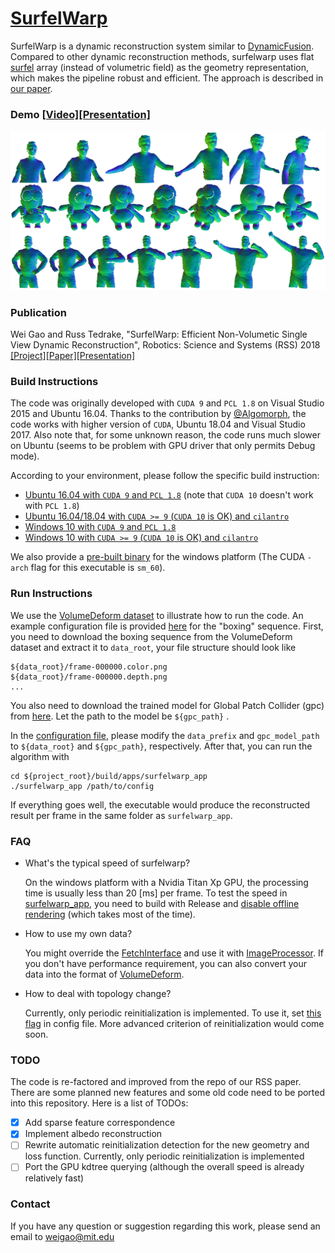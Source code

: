 # [SurfelWarp](<https://sites.google.com/view/surfelwarp/home>)

SurfelWarp is a dynamic reconstruction system similar to [DynamicFusion](https://www.youtube.com/watch?v=i1eZekcc_lM). Compared to other dynamic reconstruction methods, surfelwarp uses flat [surfel](https://en.wikipedia.org/wiki/Surfel) array (instead of volumetric field) as the geometry representation, which makes the pipeline robust and efficient. The approach is described in [our paper](https://arxiv.org/abs/1904.13073).

### Demo [[Video]](https://drive.google.com/open?id=1Qs-yM8RbkG4eJoMIs5y_WA_J1KMBLYCW)[[Presentation]](https://www.youtube.com/watch?v=fexYm61VGMA)

[![Surfelwarp](./doc/surfelwarp.png)](https://www.youtube.com/watch?v=fexYm61VGMA)

### Publication

Wei Gao and Russ Tedrake, "SurfelWarp: Efficient Non-Volumetic Single View Dynamic Reconstruction", Robotics: Science and Systems (RSS) 2018  [[Project]](<https://sites.google.com/view/surfelwarp/home>)[[Paper]](https://arxiv.org/abs/1904.13073)[[Presentation]](https://www.youtube.com/watch?v=fexYm61VGMA)

### Build Instructions

The code was originally developed with `CUDA 9` and `PCL 1.8` on Visual Studio 2015 and Ubuntu 16.04. Thanks to the contribution by [@Algomorph](https://github.com/Algomorph), the code works with higher version of `CUDA`, Ubuntu 18.04 and Visual Studio 2017. Also note that, for some unknown reason, the code runs much slower on Ubuntu (seems to be problem with GPU driver that only permits Debug mode).

According to your environment, please follow the specific build instruction:

- [Ubuntu 16.04 with `CUDA 9` and `PCL 1.8`](https://github.com/weigao95/surfelwarp/blob/master/doc/ubuntu_pcl_build.md) (note that `CUDA 10` doesn't work with `PCL 1.8`)
- [Ubuntu 16.04/18.04 with  `CUDA >= 9` (`CUDA 10` is OK) and `cilantro`](https://github.com/weigao95/surfelwarp/blob/master/doc/ubuntu_cliantro_build.md) 
- [Windows 10 with `CUDA 9`  and `PCL 1.8`](https://github.com/weigao95/surfelwarp/blob/master/doc/windows_pcl_build.md) 
- [Windows 10 with  `CUDA >= 9` (`CUDA 10` is OK) and `cilantro`](https://github.com/weigao95/surfelwarp/blob/master/doc/windows_cilantro_build.md) 

We also provide a [pre-built binary](https://github.com/weigao95/surfelwarp/tree/master/test_data/binary) for the windows platform (The CUDA  `-arch` flag for this executable is `sm_60`).

### Run Instructions

We use the [VolumeDeform dataset](https://www.lgdv.tf.fau.de/publicationen/volumedeform-real-time-volumetric-non-rigid-reconstruction/) to illustrate how to run the code. An example configuration file is provided [here](https://github.com/weigao95/surfelwarp/blob/master/test_data/boxing_config.json) for the "boxing" sequence. First, you need to download the boxing sequence from the VolumeDeform dataset and extract it to `data_root`, your file structure should look like

```
${data_root}/frame-000000.color.png
${data_root}/frame-000000.depth.png
...
```

You also need to download the trained model for Global Patch Collider (gpc) from [here](https://drive.google.com/file/d/10A80gH5p4_eDbYPs10wHLI-ZKBwkG1fC/view?usp=sharing). Let the path to the model be `${gpc_path}` .

In the [configuration file](https://github.com/weigao95/surfelwarp/blob/master/test_data/boxing_config.json), please modify the `data_prefix` and `gpc_model_path` to `${data_root}` and `${gpc_path}`, respectively. After that, you can run the algorithm with

```
cd ${project_root}/build/apps/surfelwarp_app
./surfelwarp_app /path/to/config
```

If everything goes well, the executable would produce the reconstructed result per frame in the same folder as `surfelwarp_app`. 

### FAQ

- What's the typical speed of surfelwarp?

  On the windows platform with a Nvidia Titan Xp GPU, the processing time is usually less than 20 [ms] per frame. To test the speed in [surfelwarp_app](https://github.com/weigao95/surfelwarp/blob/master/apps/surfelwarp_app/main.cpp), you need to build with Release and [disable offline rendering](https://github.com/weigao95/surfelwarp/blob/05f5bb9209a6d8f38febad63a92639054877bb54/apps/surfelwarp_app/main.cpp#L33) (which takes most of the time).

- How to use my own data?

  You might override the [FetchInterface](https://github.com/weigao95/surfelwarp/blob/master/imgproc/FetchInterface.h) and use it with [ImageProcessor](https://github.com/weigao95/surfelwarp/blob/master/imgproc/ImageProcessor.h). If you don't have performance requirement, you can also convert your data into the format of [VolumeDeform](https://www.lgdv.tf.fau.de/publicationen/volumedeform-real-time-volumetric-non-rigid-reconstruction/).

- How to deal with topology change?

  Currently, only periodic reinitialization is implemented. To use it, set [this flag](https://github.com/weigao95/surfelwarp/blob/bfb2ccaac5b986fb42888f41624a275c1594e084/test_data/boxing_config.json#L11) in config file. More advanced criterion of reinitialization would come soon.

### TODO

The code is re-factored and improved from the repo of our RSS paper. There are some planned new features and some old code  need to be ported into this repository. Here is a list of TODOs:

- [x] Add sparse feature correspondence
- [x] Implement albedo reconstruction
- [ ] Rewrite automatic reinitialization detection for the new geometry and loss function. Currently, only periodic reinitialization is implemented
- [ ] Port the GPU kdtree querying (although the overall speed is already relatively fast)

### Contact

If you have any question or suggestion regarding this work, please send an email to weigao@mit.edu
